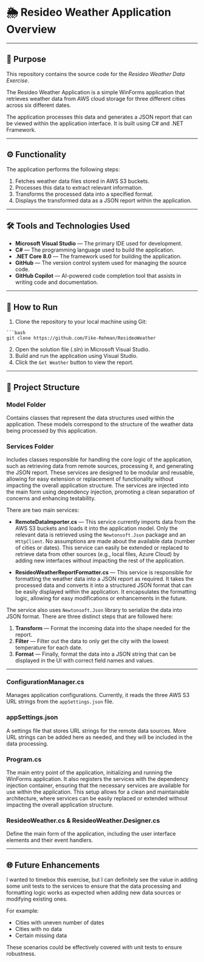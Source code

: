 ﻿# 🌦️ Resideo Weather Application Overview

---

## 📖 Purpose

This repository contains the source code for the *Resideo Weather Data Exercise*.

The Resideo Weather Application is a simple WinForms application that retrieves weather data from AWS cloud storage for three different cities across six different dates. 

The application processes this data and generates a JSON report that can be viewed within the application interface. It is built using C# and .NET Framework.

---

## ⚙️ Functionality

The application performs the following steps:

1. Fetches weather data files stored in AWS S3 buckets.
2. Processes this data to extract relevant information.
3. Transforms the processed data into a specified format.
4. Displays the transformed data as a JSON report within the application.

---

## 🛠️ Tools and Technologies Used

- **Microsoft Visual Studio** — The primary IDE used for development.
- **C#** — The programming language used to build the application.
- **.NET Core 8.0** — The framework used for building the application.
- **GitHub** — The version control system used for managing the source code.
- **GitHub Copilot** — AI-powered code completion tool that assists in writing code and documentation.

---

## 🚀 How to Run

1. Clone the repository to your local machine using Git:
```
```bash
git clone https://github.com/Fike-Rehman/ResideoWeather
```
2. Open the solution file (.sln) in Microsoft Visual Studio.
3. Build and run the application using Visual Studio.
4. Click the `Get Weather` button to view the report.

---

## 🔧 Project Structure

### Model Folder
Contains classes that represent the data structures used within the application. These models correspond to the structure of the weather data being processed by this application.

### Services Folder
Includes classes responsible for handling the core logic of the application, such as retrieving data from remote sources, processing it, and generating the JSON report. These services are designed to be modular and reusable, allowing for easy extension or replacement of functionality without impacting the overall application structure. The services are injected into the main form using dependency injection, promoting a clean separation of concerns and enhancing testability.

There are two main services:

- **RemoteDataImporter.cs** — This service currently imports data from the AWS S3 buckets and loads it into the application model. Only the relevant data is retrieved using the `Newtonsoft.Json` package and an `HttpClient`. No assumptions are made about the available data (number of cities or dates). This service can easily be extended or replaced to retrieve data from other sources (e.g., local files, Azure Cloud) by adding new interfaces without impacting the rest of the application.

- **ResideoWeatherReportFormatter.cs** — This service is responsible for formatting the weather data into a JSON report as required. It takes the processed data and converts it into a structured JSON format that can be easily displayed within the application. It encapsulates the formatting logic, allowing for easy modifications or enhancements in the future.

The service also uses `Newtonsoft.Json` library to serialize the data into JSON format. There are three distinct steps that are followed here:

1. **Transform** — Format the incoming data into the shape needed for the report.
2. **Filter** — Filter out the data to only get the city with the lowest temperature for each date.
3. **Format** — Finally, format the data into a JSON string that can be displayed in the UI with correct field names and values.

---

### ConfigurationManager.cs
Manages application configurations. Currently, it reads the three AWS S3 URL strings from the `appSettings.json` file.

### appSettings.json
A settings file that stores URL strings for the remote data sources. More URL strings can be added here as needed, and they will be included in the data processing.

### Program.cs
The main entry point of the application, initializing and running the WinForms application. It also registers the services with the dependency injection container, ensuring that the necessary services are available for use within the application. This setup allows for a clean and maintainable architecture, where services can be easily replaced or extended without impacting the overall application structure.

### ResideoWeather.cs & ResideoWeather.Designer.cs
Define the main form of the application, including the user interface elements and their event handlers.

---

## 🌐 Future Enhancements

I wanted to timebox this exercise, but I can definitely see the value in adding some unit tests to the services to ensure that the data processing and formatting logic works as expected when adding new data sources or modifying existing ones. 

For example:
- Cities with uneven number of dates
- Cities with no data
- Certain missing data

These scenarios could be effectively covered with unit tests to ensure robustness.

